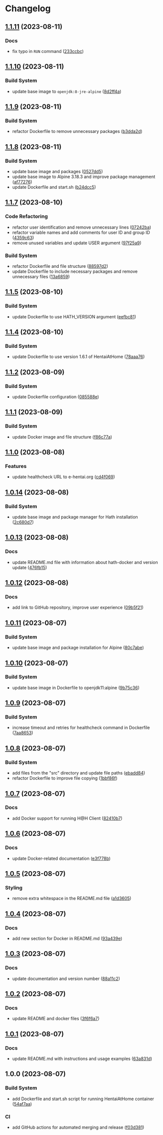 # Changelog

## [1.1.11](https://github.com/cloverdefa/hath-docker/compare/v1.1.10...v1.1.11) (2023-08-11)


### Docs

* fix typo in `RUN` command ([233ccbc](https://github.com/cloverdefa/hath-docker/commit/233ccbc3d60876d55c5b543b3f41b0e643a484df))

## [1.1.10](https://github.com/cloverdefa/hath-docker/compare/v1.1.9...v1.1.10) (2023-08-11)


### Build System

* update base image to `openjdk:8-jre-alpine` ([8d2ff4a](https://github.com/cloverdefa/hath-docker/commit/8d2ff4a6c86a77ab47be63cb5ecbbc6186aa7826))

## [1.1.9](https://github.com/cloverdefa/hath-docker/compare/v1.1.8...v1.1.9) (2023-08-11)


### Build System

* refactor Dockerfile to remove unnecessary packages ([b3dda2d](https://github.com/cloverdefa/hath-docker/commit/b3dda2d6024fe88abbf737509cb07365a00f4fec))

## [1.1.8](https://github.com/cloverdefa/hath-docker/compare/v1.1.7...v1.1.8) (2023-08-11)


### Build System

* update base image and packages ([0527dd5](https://github.com/cloverdefa/hath-docker/commit/0527dd58379ffb88f85973547f72ddd8a3241d33))
* update base image to Alpine 3.18.3 and improve package management ([af77276](https://github.com/cloverdefa/hath-docker/commit/af7727683670c40ef6442fc711667bc484570c92))
* update Dockerfile and start.sh ([b24dcc5](https://github.com/cloverdefa/hath-docker/commit/b24dcc53b53ef5a650dd071e101ec1ae39b70a0b))

## [1.1.7](https://github.com/cloverdefa/hath-docker/compare/v1.1.6...v1.1.7) (2023-08-10)


### Code Refactoring

* refactor user identification and remove unnecessary lines ([07242ba](https://github.com/cloverdefa/hath-docker/commit/07242ba8d12e870bd297557a05f3c02af41f3643))
* refactor variable names and add comments for user ID and group ID ([4359c63](https://github.com/cloverdefa/hath-docker/commit/4359c6305287b56f15f61ebf3af33b4d75cdb59b))
* remove unused variables and update USER argument ([97f25a9](https://github.com/cloverdefa/hath-docker/commit/97f25a9a24d3935d2812c4d2fa0636d56431f552))


### Build System

* refactor Dockerfile and file structure ([88597d2](https://github.com/cloverdefa/hath-docker/commit/88597d242b8b3f5b75aed957f84cc37c901afdbd))
* update Dockerfile to include necessary packages and remove unnecessary files ([13a6859](https://github.com/cloverdefa/hath-docker/commit/13a6859da30f57732e09b1656b0b109c70bc294f))

## [1.1.5](https://github.com/cloverdefa/hath-docker/compare/v1.1.4...v1.1.5) (2023-08-10)


### Build System

* update Dockerfile to use HATH_VERSION argument ([eefbc81](https://github.com/cloverdefa/hath-docker/commit/eefbc81d8e71e5ed11dc8be8f82d5aa49a9ea70a))

## [1.1.4](https://github.com/cloverdefa/hath-docker/compare/v1.1.3...v1.1.4) (2023-08-10)


### Build System

* update Dockerfile to use version 1.6.1 of HentaiAtHome ([78aaa76](https://github.com/cloverdefa/hath-docker/commit/78aaa7648189dda0c29c4d6930d06c097491d62a))

## [1.1.2](https://github.com/cloverdefa/hath-docker/compare/v1.1.1...v1.1.2) (2023-08-09)


### Build System

* update Dockerfile configuration ([085588e](https://github.com/cloverdefa/hath-docker/commit/085588ef136af370ac189732975735c95b64b71f))

## [1.1.1](https://github.com/cloverdefa/hath-docker/compare/v1.1.0...v1.1.1) (2023-08-09)


### Build System

* update Docker image and file structure ([f86c77a](https://github.com/cloverdefa/hath-docker/commit/f86c77a49077597ffa23ea30ef674c29406842d3))

## [1.1.0](https://github.com/cloverdefa/hath-docker/compare/v1.0.14...v1.1.0) (2023-08-08)


### Features

* update healthcheck URL to e-hentai.org ([cd4f069](https://github.com/cloverdefa/hath-docker/commit/cd4f069ad4dbe5577700c64e52a1cf0b9fa4b3fd))

## [1.0.14](https://github.com/cloverdefa/hath-docker/compare/v1.0.13...v1.0.14) (2023-08-08)


### Build System

* update base image and package manager for Hath installation ([2c680d7](https://github.com/cloverdefa/hath-docker/commit/2c680d7c50318b35f9678476269e84852431f019))

## [1.0.13](https://github.com/cloverdefa/hath-docker/compare/v1.0.12...v1.0.13) (2023-08-08)


### Docs

* update README.md file with information about hath-docker and version update ([476fb15](https://github.com/cloverdefa/hath-docker/commit/476fb159297fe49daa0a53f6c1c83861d1c6b693))

## [1.0.12](https://github.com/cloverdefa/hath-docker/compare/v1.0.11...v1.0.12) (2023-08-08)


### Docs

* add link to GitHub repository, improve user experience ([09b5f21](https://github.com/cloverdefa/hath-docker/commit/09b5f21b7c566acc13a4355a0623d45e9e38682c))

## [1.0.11](https://github.com/cloverdefa/hath-docker/compare/v1.0.10...v1.0.11) (2023-08-07)


### Build System

* update base image and package installation for Alpine ([80c7abe](https://github.com/cloverdefa/hath-docker/commit/80c7abe5fd45d1876bd9607bacc0e929ece0687e))

## [1.0.10](https://github.com/cloverdefa/hath-docker/compare/v1.0.9...v1.0.10) (2023-08-07)


### Build System

* update base image in Dockerfile to openjdk11:alpine ([9b75c36](https://github.com/cloverdefa/hath-docker/commit/9b75c36f57fd109a8ac3cb726ceeacaa35e4b514))

## [1.0.9](https://github.com/cloverdefa/hath-docker/compare/v1.0.8...v1.0.9) (2023-08-07)


### Build System

* increase timeout and retries for healthcheck command in Dockerfile ([7aa8653](https://github.com/cloverdefa/hath-docker/commit/7aa865352dc16f40e8ae5fe4b9fc3c5839bf3a74))

## [1.0.8](https://github.com/cloverdefa/hath-docker/compare/v1.0.7...v1.0.8) (2023-08-07)


### Build System

* add files from the "src" directory and update file paths ([ebadd84](https://github.com/cloverdefa/hath-docker/commit/ebadd84d304b21867caf019f56c8ac63485e36b3))
* refactor Dockerfile to improve file copying ([1bbf86f](https://github.com/cloverdefa/hath-docker/commit/1bbf86f0b97c18ff77850afa6586869b0c0ac26f))

## [1.0.7](https://github.com/cloverdefa/hath-docker/compare/v1.0.6...v1.0.7) (2023-08-07)


### Docs

* add Docker support for running H@H Client ([82410b7](https://github.com/cloverdefa/hath-docker/commit/82410b77b212dbcbd22bf11d9d7e91f7a1d81119))

## [1.0.6](https://github.com/cloverdefa/hath-docker/compare/v1.0.5...v1.0.6) (2023-08-07)


### Docs

* update Docker-related documentation ([e3f778b](https://github.com/cloverdefa/hath-docker/commit/e3f778b79a57e6c851fdef9aa60bccfbc9a92219))

## [1.0.5](https://github.com/cloverdefa/hath-docker/compare/v1.0.4...v1.0.5) (2023-08-07)


### Styling

* remove extra whitespace in the README.md file ([a1d3605](https://github.com/cloverdefa/hath-docker/commit/a1d36050c4f338b5d234cec7be3766bbb7b99ed5))

## [1.0.4](https://github.com/cloverdefa/hath-docker/compare/v1.0.3...v1.0.4) (2023-08-07)


### Docs

* add new section for Docker in README.md ([93a439e](https://github.com/cloverdefa/hath-docker/commit/93a439e42fcec74b6fd790c91c4e5b66e53bd82a))

## [1.0.3](https://github.com/cloverdefa/hath-docker/compare/v1.0.2...v1.0.3) (2023-08-07)


### Docs

* update documentation and version number ([88a11c2](https://github.com/cloverdefa/hath-docker/commit/88a11c26b4725ea25a52a5f373cc4cafdf762c1c))

## [1.0.2](https://github.com/cloverdefa/hath-docker/compare/v1.0.1...v1.0.2) (2023-08-07)


### Docs

* update README and docker files ([3f6f6a7](https://github.com/cloverdefa/hath-docker/commit/3f6f6a70bec5f386baf3a067954aa2b1f4f4ac1e))

## [1.0.1](https://github.com/cloverdefa/hath-docker/compare/v1.0.0...v1.0.1) (2023-08-07)


### Docs

* update README.md with instructions and usage examples ([63a831d](https://github.com/cloverdefa/hath-docker/commit/63a831d04b662babb7b614cf47ab16808bde1411))

## 1.0.0 (2023-08-07)


### Build System

* add Dockerfile and start.sh script for running HentaiAtHome container ([54af7aa](https://github.com/cloverdefa/hath-docker/commit/54af7aa036b81fe895b4a49733f64587e0333fc7))


### CI

* add GitHub actions for automated merging and release ([f03d381](https://github.com/cloverdefa/hath-docker/commit/f03d3813f1525d471725efd7972af18b2b187681))
